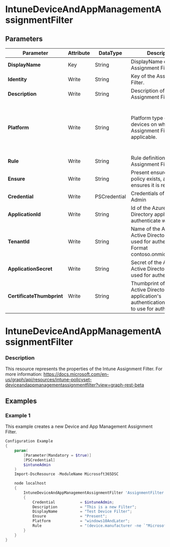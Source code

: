 ﻿# IntuneDeviceAndAppManagementAssignmentFilter

## Parameters

| Parameter | Attribute | DataType | Description | Allowed Values |
| --- | --- | --- | --- | --- |
| **DisplayName** | Key | String | DisplayName of the Assignment Filter. ||
| **Identity** | Write | String | Key of the Assignment Filter. ||
| **Description** | Write | String | Description of the Assignment Filter. ||
| **Platform** | Write | String | Platform type of the devices on which the Assignment Filter will be applicable. |android, androidForWork, iOS, macOS, windowsPhone81, windows81AndLater, windows10AndLater, androidWorkProfile, unknown|
| **Rule** | Write | String | Rule definition of the Assignment Filter. ||
| **Ensure** | Write | String | Present ensures the policy exists, absent ensures it is removed |Present, Absent|
| **Credential** | Write | PSCredential | Credentials of the Intune Admin ||
| **ApplicationId** | Write | String | Id of the Azure Active Directory application to authenticate with. ||
| **TenantId** | Write | String | Name of the Azure Active Directory tenant used for authentication. Format contoso.onmicrosoft.com ||
| **ApplicationSecret** | Write | String | Secret of the Azure Active Directory tenant used for authentication. ||
| **CertificateThumbprint** | Write | String | Thumbprint of the Azure Active Directory application's authentication certificate to use for authentication. ||


# IntuneDeviceAndAppManagementAssignmentFilter

### Description

This resource represents the properties of the Intune Assignment Filter.
For more information: https://docs.microsoft.com/en-us/graph/api/resources/intune-policyset-deviceandappmanagementassignmentfilter?view=graph-rest-beta


## Examples

### Example 1

This example creates a new Device and App Management Assignment Filter.

```powershell
Configuration Example
{
    param(
        [Parameter(Mandatory = $true)]
        [PSCredential]
        $intuneAdmin
    )
    Import-DscResource -ModuleName Microsoft365DSC

    node localhost
    {
        IntuneDeviceAndAppManagementAssignmentFilter 'AssignmentFilter'
        {
            Credential           = $intuneAdmin;
            Description          = "This is a new Filter";
            DisplayName          = "Test Device Filter";
            Ensure               = "Present";
            Platform             = "windows10AndLater";
            Rule                 = "(device.manufacturer -ne `"Microsoft Corporation`")";
        }
    }
}
```

